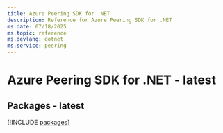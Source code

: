 ```yaml
---
title: Azure Peering SDK for .NET
description: Reference for Azure Peering SDK for .NET
ms.date: 07/18/2025
ms.topic: reference
ms.devlang: dotnet
ms.service: peering
---
```

# Azure Peering SDK for .NET - latest
## Packages - latest
[!INCLUDE [packages](peering-index.md)]